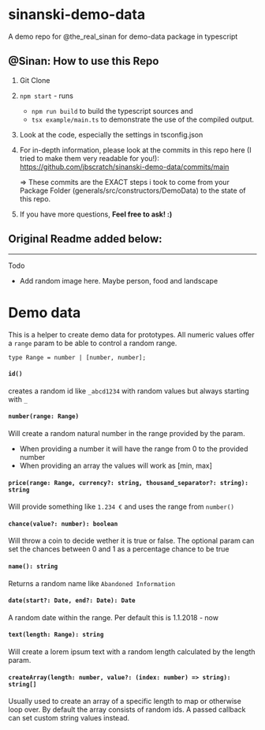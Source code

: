 # sinanski-demo-data
A demo repo for @the_real_sinan for demo-data package in typescript

## @Sinan: How to use this Repo

1. Git Clone 
2. `npm start` - runs 
    - `npm run build` to build the typescript sources and 
    - `tsx example/main.ts` to demonstrate the use of the compiled output. 
3. Look at the code, especially the settings in tsconfig.json 
4. For in-depth information, please look at the commits in this repo here
   (I tried to make them very readable for you!):  
   https://github.com/jbscratch/sinanski-demo-data/commits/main

   => These commits are the EXACT steps i took to come 
      from your Package Folder (generals/src/constructors/DemoData)
      to the state of this repo. 

5. If you have more questions, **Feel free to ask! :)**

## Original Readme added below: 

--- 

Todo
- Add random image here. Maybe person, food and landscape

# Demo data
This is a helper to create demo data for prototypes. All numeric values offer a `range` param to be able to control a random range.

    type Range = number | [number, number];

#### `id()`
creates a random id like `_abcd1234` with random values but always starting with `_`

#### `number(range: Range)`
Will create a random natural number in the range provided by the param.
- When providing a number it will have the range from 0 to the provided number
- When providing an array the values will work as [min, max]

#### `price(range: Range, currency?: string, thousand_separator?: string): string`
Will provide something like `1.234 €` and uses the range from `number()`

#### `chance(value?: number): boolean`
Will throw a coin to decide wether it is true or false. The optional param can set the chances between 0 and 1 as a 
percentage chance to be true

#### `name(): string`
Returns a random name like `Abandoned Information`

#### `date(start?: Date, end?: Date): Date`
A random date within the range. Per default this is 1.1.2018 - now

#### `text(length: Range): string`
Will create a lorem ipsum text with a random length calculated by the length param.

#### `createArray(length: number, value?: (index: number) => string): string[]`
Usually used to create an array of a specific length to map or otherwise loop over.
By default the array consists of random ids. A passed callback can set custom string values instead.
